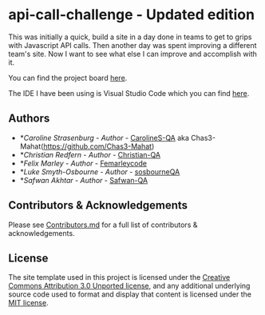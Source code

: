 # api-call-challenge - Updated edition

This was initially a quick, build a site in a day done in teams to get to grips with Javascript API calls. Then another day was spent improving a different team's site. Now I want to see what else I can improve and accomplish with it.

You can find the project board [here](https://github.com/CarolineS-QA/api-call-challenge/projects).

The IDE I have been using is Visual Studio Code which you can find [here](https://code.visualstudio.com/).

## Authors
- \*_Caroline Strasenburg_ - _Author_ - [CarolineS-QA](https://github.com/Christian-QA) aka Chas3-Mahat(https://github.com/Chas3-Mahat)
- \*_Christian Redfern_ - _Author_ - [Christian-QA](https://github.com/Christian-QA)
- \*_Felix Marley_ - _Author_ - [Femarleycode](https://github.com/Femarleycode)
- \*_Luke Smyth-Osbourne_ - _Author_ - [sosbourneQA](https://github.com/sosbourneQA)
- \*_Safwan Akhtar_ - _Author_ - [Safwan-QA](https://github.com/Safwan-Akhtar)

## Contributors & Acknowledgements
Please see [Contributors.md](Contributors.md) for a full list of contributors & acknowledgements.

## License

The site template used in this project is licensed under the [Creative Commons Attribution 3.0 Unported license](https://creativecommons.org/licenses/by/3.0/), and any additional underlying source code used to format and display that content is licensed under the [MIT license](LICENSE.md).
